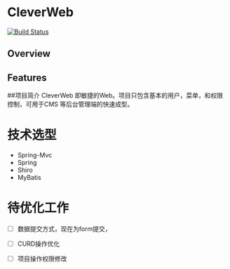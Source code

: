 # CleverWeb

[![Build Status](https://travis-ci.org/hluk/CopyQ.svg?branch=master)](https://github.com/ToQuery/CleverWeb)

## Overview
## Features

##项目简介
CleverWeb 即敏捷的Web。项目只包含基本的用户，菜单，和权限控制，可用于CMS 等后台管理端的快速成型。

# 技术选型
- Spring-Mvc
- Spring
- Shiro
- MyBatis


# 待优化工作

- [ ] 数据提交方式，现在为form提交，
- [ ] CURD操作优化
- [ ] 项目操作权限修改


